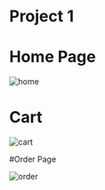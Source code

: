 # Project 1


# Home Page

![home](https://user-images.githubusercontent.com/103307695/196895559-27171466-6133-4f1e-958b-e61d85696061.png)

# Cart
![cart](https://user-images.githubusercontent.com/103307695/196896058-b96840f1-bf39-4042-80e6-1cf0a8ca8b43.png)

#Order Page

![order](https://user-images.githubusercontent.com/103307695/196896340-bcc017c1-90bb-458e-a0c9-e3eb3a5d0627.png)
